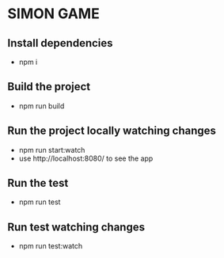 # SIMON GAME

## Install dependencies
  - npm i

## Build the project
  - npm run build

## Run the project locally watching changes
  - npm run start:watch
  - use http://localhost:8080/ to see the app

## Run the test
  - npm run test

## Run test watching changes
  - npm run test:watch